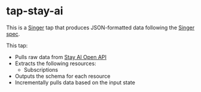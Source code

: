 # tap-stay-ai

This is a [Singer](https://singer.io) tap that produces JSON-formatted data
following the [Singer
spec](https://github.com/singer-io/getting-started/blob/master/docs/SPEC.md#singer-specification).

This tap:

- Pulls raw data from [Stay AI Open API](https://docs.stay.ai/)
- Extracts the following resources:
  - Subscriptions
- Outputs the schema for each resource
- Incrementally pulls data based on the input state
